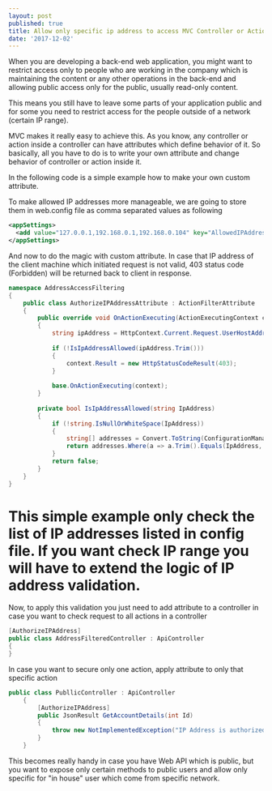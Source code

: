 ```yaml
---
layout: post
published: true
title: Allow only specific ip address to access MVC Controller or Action
date: '2017-12-02'
---
```

When you are developing a back-end web application, you might want to restrict access only to people who are working in the company which is maintaining the content or any other operations in the back-end and allowing public access only for the public, usually read-only content.

This means you still have to leave some parts of your application public and for some you need to restrict access for the people outside of a network (certain IP range).

MVC makes it really easy to achieve this. As you know, any controller or action inside a controller can have attributes which define behavior of it. So basically, all you have to do is to write your own attribute and change behavior of controller or action inside it.

In the following code is a simple example how to make your own custom attribute.

To make allowed IP addresses more manageable, we are going to store them in web.config file as comma separated values as following

```xml
<appSettings>  
  <add value="127.0.0.1,192.168.0.1,192.168.0.104" key="AllowedIPAddresses" />  
</appSettings>
```

And now to do the magic with custom attribute. In case that IP address of the client machine which initiated request is not valid, 403 status code (Forbidden) will be returned back to client in response.

```csharp
namespace AddressAccessFiltering  
{
    public class AuthorizeIPAddressAttribute : ActionFilterAttribute  
    {  
        public override void OnActionExecuting(ActionExecutingContext context)  
        {  
            string ipAddress = HttpContext.Current.Request.UserHostAddress;  
  
            if (!IsIpAddressAllowed(ipAddress.Trim()))  
            {  
                context.Result = new HttpStatusCodeResult(403);  
            }  
  
            base.OnActionExecuting(context);  
        }  
  
        private bool IsIpAddressAllowed(string IpAddress)  
        {  
            if (!string.IsNullOrWhiteSpace(IpAddress))  
            {  
                string[] addresses = Convert.ToString(ConfigurationManager.AppSettings["AllowedIPAddresses"]).Split(',');  
                return addresses.Where(a => a.Trim().Equals(IpAddress, StringComparison.InvariantCultureIgnoreCase)).Any();  
            }  
            return false;  
        }  
    }  
}  
```

# This simple example only check the list of IP addresses listed in config file. If you want check IP range you will have to extend the logic of IP address validation. 

Now, to apply this validation you just need to add attribute to a controller in case you want to check request to all actions in a controller

```csharp
[AuthorizeIPAddress]  
public class AddressFilteredController : ApiController
{  
}  
```

In case you want to secure only one action, apply attribute to only that specific action

```csharp
public class PubllicController : ApiController
    {
        [AuthorizeIPAddress]
        public JsonResult GetAccountDetails(int Id)
        {
            throw new NotImplementedException("IP Address is authorized for method GetAccountDetails");
        }
    }
```

This becomes really handy in case you have Web API which is public, but you want to expose only certain methods to public users and allow only specific for "in house" user which come from specific network.
